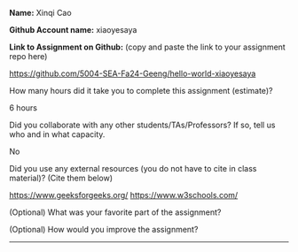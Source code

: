 **Name:** Xinqi Cao

**Github Account name:** xiaoyesaya

**Link to Assignment on Github:** (copy and paste the link to your assignment repo here)

https://github.com/5004-SEA-Fa24-Geeng/hello-world-xiaoyesaya

How many hours did it take you to complete this assignment (estimate)?

6 hours

Did you collaborate with any other students/TAs/Professors? If so, tell us who and in what
capacity.

No

  
Did you use any external resources (you do not have to cite in class material)? (Cite them below)

https://www.geeksforgeeks.org/
https://www.w3schools.com/


(Optional) What was your favorite part of the assignment?

(Optional) How would you improve the assignment?

---
